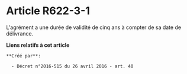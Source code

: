 # Article R622-3-1

L'agrément a une durée de validité de cinq ans à compter de sa date de délivrance.

**Liens relatifs à cet article**

	**Créé par**:

	  - Décret n°2016-515 du 26 avril 2016 - art. 40
